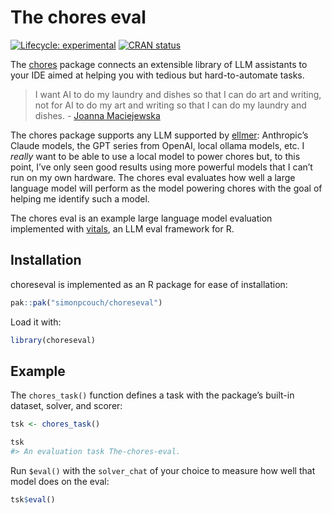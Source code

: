 
<!-- README.md is generated from README.Rmd. Please edit that file -->

# The chores eval

<!-- badges: start -->

[![Lifecycle:
experimental](https://img.shields.io/badge/lifecycle-experimental-orange.svg)](https://lifecycle.r-lib.org/articles/stages.html#experimental)
[![CRAN
status](https://www.r-pkg.org/badges/version/choreseval)](https://CRAN.R-project.org/package=choreseval)

<!-- badges: end -->

The [chores](https://posit.co/blog/introducing-chores/) package connects
an extensible library of LLM assistants to your IDE aimed at helping you
with tedious but hard-to-automate tasks.

> I want AI to do my laundry and dishes so that I can do art and
> writing, not for AI to do my art and writing so that I can do my
> laundry and dishes. - [Joanna
> Maciejewska](https://x.com/AuthorJMac/status/1773679197631701238?lang=en)

The chores package supports any LLM supported by
[ellmer](https://ellmer.tidyverse.org/): Anthropic’s Claude models, the
GPT series from OpenAI, local ollama models, etc. I *really* want to be
able to use a local model to power chores but, to this point, I’ve only
seen good results using more powerful models that I can’t run on my own
hardware. The chores eval evaluates how well a large language model will
perform as the model powering chores with the goal of helping me
identify such a model.

The chores eval is an example large language model evaluation
implemented with [vitals](https://vitals.tidyverse.org/), an LLM eval
framework for R.

## Installation

choreseval is implemented as an R package for ease of installation:

``` r
pak::pak("simonpcouch/choreseval")
```

Load it with:

``` r
library(choreseval)
```

## Example

The `chores_task()` function defines a task with the package’s built-in
dataset, solver, and scorer:

``` r
tsk <- chores_task()

tsk
#> An evaluation task The-chores-eval.
```

Run `$eval()` with the `solver_chat` of your choice to measure how well
that model does on the eval:

``` r
tsk$eval()
```

